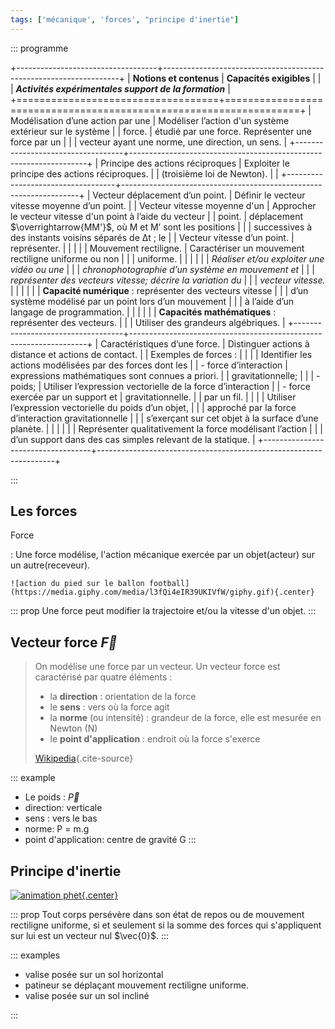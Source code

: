 ```yaml
---
tags: ['mécanique', 'forces', "principe d'inertie"]
---
```


::: programme

+-----------------------------------+-------------------------------------------------------------------+
|      **Notions et contenus**      |                      **Capacités exigibles**                      |
|                                   |      **_Activités expérimentales support de la formation_**       |
+===================================+===================================================================+
| Modélisation d’une action par une | Modéliser l’action d'un système extérieur sur le système          |
| force.                            | étudié par une force. Représenter une force par un                |
|                                   | vecteur ayant une norme, une direction, un sens.                  |
+-----------------------------------+-------------------------------------------------------------------+
| Principe des actions réciproques  | Exploiter le principe des actions réciproques.                    |
| (troisième loi de Newton).        |                                                                   |
+-----------------------------------+-------------------------------------------------------------------+
| Vecteur déplacement d’un point.   | Définir le vecteur vitesse moyenne d’un point.                    |
| Vecteur vitesse moyenne d'un      | Approcher le vecteur vitesse d'un point à l’aide du vecteur       |
| point.                            | déplacement $\overrightarrow{MM'}$, où M et M’ sont les positions |
|                                   | successives à des instants voisins séparés de Δt ; le             |
| Vecteur vitesse d’un point.       | représenter.                                                      |
|                                   |                                                                   |
| Mouvement rectiligne.             | Caractériser un mouvement rectiligne uniforme ou non              |
|                                   | uniforme.                                                         |
|                                   |                                                                   |
|                                   | _Réaliser et/ou exploiter une vidéo ou une_                       |
|                                   | _chronophotographie d’un système en mouvement et_                 |
|                                   | _représenter des vecteurs vitesse; décrire la variation du_       |
|                                   | _vecteur vitesse._                                                |
|                                   |                                                                   |
|                                   | **Capacité numérique** : représenter des vecteurs vitesse         |
|                                   | d’un système modélisé par un point lors d’un mouvement            |
|                                   | à l’aide d’un langage de programmation.                           |
|                                   |                                                                   |
|                                   | **Capacités mathématiques** : représenter des vecteurs.           |
|                                   | Utiliser des grandeurs algébriques.                               |
+-----------------------------------+-------------------------------------------------------------------+
| Caractéristiques d’une force.     | Distinguer actions à distance et actions de contact.              |
| Exemples de forces :              |                                                                   |
|                                   | Identifier les actions modélisées par des forces dont les         |
| - force d’interaction             | expressions mathématiques sont connues a priori.                  |
| gravitationnelle;                 |                                                                   |
| - poids;                          | Utiliser l’expression vectorielle de la force d’interaction       |
| - force exercée par un support et | gravitationnelle.                                                 |
| par un fil.                       |                                                                   |
|                                   | Utiliser l’expression vectorielle du poids d’un objet,            |
|                                   | approché par la force d’interaction gravitationnelle              |
|                                   | s’exerçant sur cet objet à la surface d’une planète.              |
|                                   |                                                                   |
|                                   | Représenter qualitativement la force modélisant l’action          |
|                                   | d’un support dans des cas simples relevant de la statique.        |
+-----------------------------------+-------------------------------------------------------------------+

:::

## Les forces

Force

:   Une force modélise, l'action mécanique exercée par un objet(acteur) sur un autre(receveur).

    ![action du pied sur le ballon football](https://media.giphy.com/media/l3fQi4eIR39UKIVfW/giphy.gif){.center}

::: prop
Une force peut modifier la trajectoire et/ou la vitesse d'un objet.
:::

## Vecteur force $\vec{F}$

> On modélise une force par un vecteur. Un vecteur force est caractérisé par quatre éléments :
>
> - la **direction** : orientation de la force
> - le **sens** : vers où la force agit
> - la **norme** (ou intensité) : grandeur de la force, elle est mesurée en Newton (N)
> - le **point d'application** : endroit où la force s'exerce
>
> [Wikipedia](<https://fr.wikipedia.org/wiki/Force_(physique)#Le_vecteur_force>){.cite-source}

::: example
- Le poids : $\vec{P}$
- direction: verticale
- sens : vers le bas
- norme: P = m.g
- point d'application: centre de gravité G
:::

<!--

la réaction du sol : $\vec{R}$

les frottements : $\vec{f}$

-->

## Principe d'inertie

[![animation phet](https://phet.colorado.edu/sims/html/forces-and-motion-basics/latest/forces-and-motion-basics-600.png){.center}](https://phet.colorado.edu/sims/html/forces-and-motion-basics/latest/forces-and-motion-basics_fr.html)

::: prop
Tout corps persévère dans son état de repos ou de mouvement rectiligne uniforme, si et
seulement si la somme des forces qui s'appliquent sur lui est un vecteur nul $\vec{0}$.
:::

::: examples

- valise posée sur un sol horizontal
- patineur se déplaçant mouvement rectiligne uniforme.
- valise posée sur un sol incliné

:::

